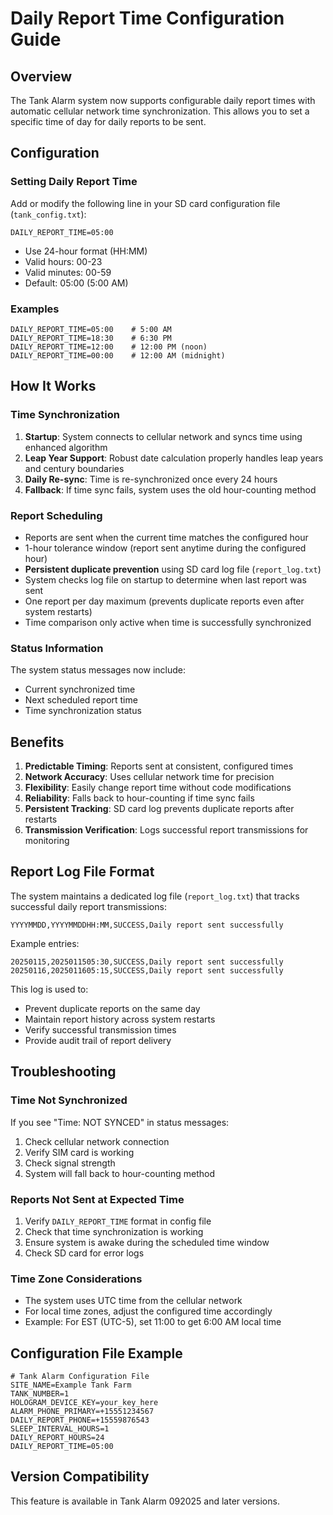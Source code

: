 # Daily Report Time Configuration Guide

## Overview

The Tank Alarm system now supports configurable daily report times with automatic cellular network time synchronization. This allows you to set a specific time of day for daily reports to be sent.

## Configuration

### Setting Daily Report Time

Add or modify the following line in your SD card configuration file (`tank_config.txt`):

```
DAILY_REPORT_TIME=05:00
```

- Use 24-hour format (HH:MM)
- Valid hours: 00-23
- Valid minutes: 00-59
- Default: 05:00 (5:00 AM)

### Examples

```
DAILY_REPORT_TIME=05:00    # 5:00 AM
DAILY_REPORT_TIME=18:30    # 6:30 PM
DAILY_REPORT_TIME=12:00    # 12:00 PM (noon)
DAILY_REPORT_TIME=00:00    # 12:00 AM (midnight)
```

## How It Works

### Time Synchronization

1. **Startup**: System connects to cellular network and syncs time using enhanced algorithm
2. **Leap Year Support**: Robust date calculation properly handles leap years and century boundaries
3. **Daily Re-sync**: Time is re-synchronized once every 24 hours
4. **Fallback**: If time sync fails, system uses the old hour-counting method

### Report Scheduling

- Reports are sent when the current time matches the configured hour
- 1-hour tolerance window (report sent anytime during the configured hour)
- **Persistent duplicate prevention** using SD card log file (`report_log.txt`)
- System checks log file on startup to determine when last report was sent
- One report per day maximum (prevents duplicate reports even after system restarts)
- Time comparison only active when time is successfully synchronized

### Status Information

The system status messages now include:
- Current synchronized time
- Next scheduled report time
- Time synchronization status

## Benefits

1. **Predictable Timing**: Reports sent at consistent, configured times
2. **Network Accuracy**: Uses cellular network time for precision
3. **Flexibility**: Easily change report time without code modifications
4. **Reliability**: Falls back to hour-counting if time sync fails
5. **Persistent Tracking**: SD card log prevents duplicate reports after restarts
6. **Transmission Verification**: Logs successful report transmissions for monitoring

## Report Log File Format

The system maintains a dedicated log file (`report_log.txt`) that tracks successful daily report transmissions:

```
YYYYMMDD,YYYYMMDDHH:MM,SUCCESS,Daily report sent successfully
```

Example entries:
```
20250115,2025011505:30,SUCCESS,Daily report sent successfully
20250116,2025011605:15,SUCCESS,Daily report sent successfully
```

This log is used to:
- Prevent duplicate reports on the same day
- Maintain report history across system restarts
- Verify successful transmission times
- Provide audit trail of report delivery

## Troubleshooting

### Time Not Synchronized

If you see "Time: NOT SYNCED" in status messages:

1. Check cellular network connection
2. Verify SIM card is working
3. Check signal strength
4. System will fall back to hour-counting method

### Reports Not Sent at Expected Time

1. Verify `DAILY_REPORT_TIME` format in config file
2. Check that time synchronization is working
3. Ensure system is awake during the scheduled time window
3. Check SD card for error logs

### Time Zone Considerations

- The system uses UTC time from the cellular network
- For local time zones, adjust the configured time accordingly
- Example: For EST (UTC-5), set 11:00 to get 6:00 AM local time

## Configuration File Example

```
# Tank Alarm Configuration File
SITE_NAME=Example Tank Farm
TANK_NUMBER=1
HOLOGRAM_DEVICE_KEY=your_key_here
ALARM_PHONE_PRIMARY=+15551234567
DAILY_REPORT_PHONE=+15559876543
SLEEP_INTERVAL_HOURS=1
DAILY_REPORT_HOURS=24
DAILY_REPORT_TIME=05:00
```

## Version Compatibility

This feature is available in Tank Alarm 092025 and later versions.
